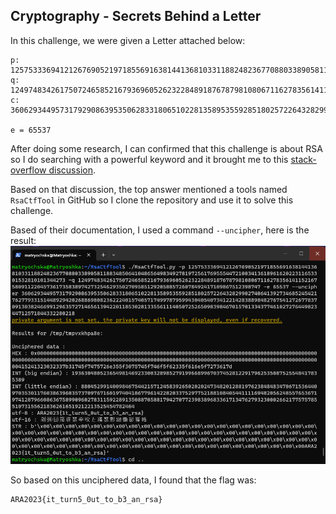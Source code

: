 ## Cryptography - Secrets Behind a Letter

In this challenge, we were given a Letter attached below:
```
p: 12575333694121267690521971855691638144136810331188248236770880338905811883485064104865649834927819725617695554472100341361896162022311653301532810101344273 
q: 12497483426175072465852167936960526232284891876787981080671162783561411521675809112204573617358389742732546293502709585129205885726078492417109867512398747 
c: 36062934495731792908639535062833180651022813589535592851802572264328299027406413927346852454217627793315144892942026886980823622240157405717499787959943040540734122142838898482767541272677837091303824669912963572714656139422011853028133556111405072526509839846701570133437746102727644982344712571844332280218

e = 65537
```
After doing some research, I can confirmed that this challenge is about RSA so I do searching with a powerful keyword and it brought me to this [stack-overflow discussion](https://stackoverflow.com/questions/49878381/rsa-decryption-using-only-n-e-and-c). <br />

Based on that discussion, the top answer mentioned a tools named `RsaCtfTool` in GitHub so I clone the repository and use it to solve this challenge. <br />

Based of their documentation, I used a command `--uncipher`, here is the result: <br />
![result](assets/crypto-secret.png)

So based on this unciphered data, I found that the flag was:
```
ARA2023{it_turn5_0ut_to_b3_an_rsa}
```
